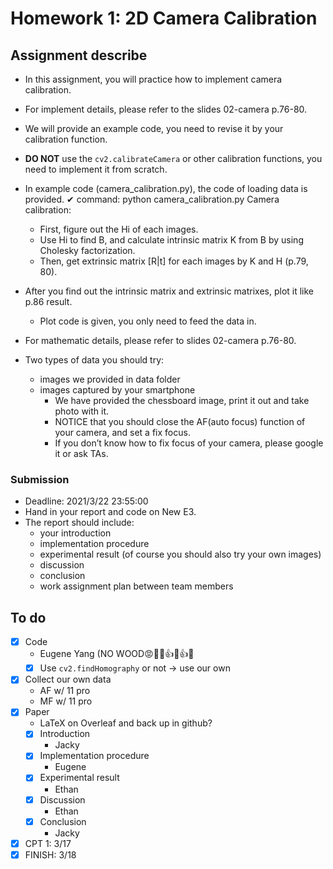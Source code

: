 # Homework 1: 2D Camera Calibration

## Assignment describe
- In this assignment, you will practice how to implement camera calibration.
- For implement details, please refer to the slides 02-camera p.76-80.
- We will provide an example code, you need to revise it by your calibration function.
- **DO NOT** use the `cv2.calibrateCamera` or other calibration functions, you need to implement it from scratch.

- In example code (camera_calibration.py), the code of loading data is provided. ✔ command: python camera_calibration.py
Camera calibration:
  - First, figure out the Hi of each images.
  - Use Hi to find B, and calculate intrinsic matrix K from B by using Cholesky factorization.
  - Then, get extrinsic matrix [R|t] for each images by K and H (p.79, 80).
- After you find out the intrinsic matrix and extrinsic matrixes, plot it like p.86 result.
  - Plot code is given, you only need to feed the data in.
- For mathematic details, please refer to slides 02-camera p.76-80.

- Two types of data you should try: 
  - images we provided in data folder
  - images captured by your smartphone
    - We have provided the chessboard image, print it out and take photo with it.
    - NOTICE that you should close the AF(auto focus) function of your camera, and set a fix focus.
    - If you don’t know how to fix focus of your camera, please google it or ask TAs.

### Submission
- Deadline: 2021/3/22 23:55:00
- Hand in your report and code on New E3.
- The report should include:
  - your introduction
  - implementation procedure
  - experimental result (of course you should also try your own images)
  - discussion
  - conclusion
  - work assignment plan between team members

## To do
- [x] Code
  - Eugene Yang (NO WOOD:rage::cursing_face::cursing_face::+1::clap::+1::clap:
  - [x] Use `cv2.findHomography` or not -> use our own
- [x] Collect our own data
  - AF w/ 11 pro
  - MF w/ 11 pro
- [x] Paper
  - LaTeX on Overleaf and back up in github?  
  - [x] Introduction
    - Jacky
  - [x] Implementation procedure
    - Eugene
  - [x] Experimental result
    - Ethan
  - [x] Discussion
    - Ethan
  - [x] Conclusion
    - Jacky

- [x] CPT 1: 3/17
- [x] FINISH: 3/18
